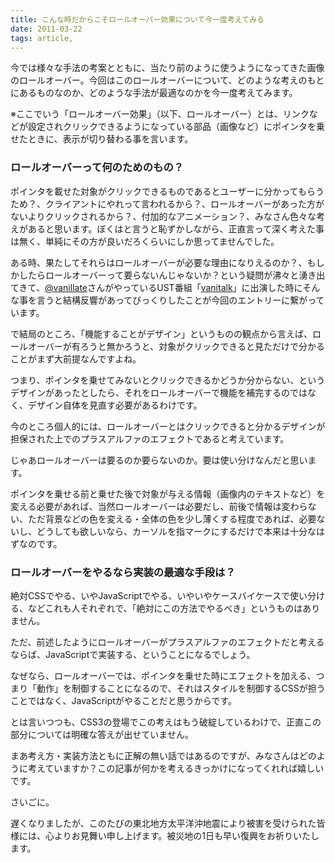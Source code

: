 ```yaml
---
title: こんな時だからこそロールオーバー効果について今一度考えてみる
date: 2011-03-22
tags: article,
---
```

今では様々な手法の考案とともに、当たり前のように使うようになってきた画像のロールオーバー。今回はこのロールオーバーについて、どのような考えのもとにあるものなのか、どのような手法が最適なのかを今一度考えてみます。

※ここでいう「ロールオーバー効果」（以下、ロールオーバー）とは、リンクなどが設定されクリックできるようになっている部品（画像など）にポインタを乗せたときに、表示が切り替わる事を言います。

<!--more-->

<h3>ロールオーバーって何のためのもの？</h3>

ポインタを載せた対象がクリックできるものであるとユーザーに分かってもらうため？、クライアントにやれって言われるから？、ロールオーバーがあった方がないよりクリックされるから？、付加的なアニメーション？、みなさん色々な考えがあると思います。ぼくはと言うと恥ずかしながら、正直言って深く考えた事は無く、単純にその方が良いだろくらいにしか思ってませんでした。

ある時、果たしてそれらはロールオーバーが必要な理由になりえるのか？、もしかしたらロールオーバーって要らないんじゃないか？という疑問が沸々と湧き出てきて、<a href="http://twitter.com/#!/vanillate">@vanillate</a>さんがやっているUST番組「<a href="http://vanitalk.net/">vanitalk</a>」に出演した時にそんな事を言うと結構反響があってびっくりしたことが今回のエントリーに繋がっています。

で結局のところ、「機能することがデザイン」というものの観点から言えば、ロールオーバーが有ろうと無かろうと、対象がクリックできると見ただけで分かることがまず大前提なんですよね。

つまり、ポインタを乗せてみないとクリックできるかどうか分からない、というデザインがあったとしたら、それをロールオーバーで機能を補完するのではなく、デザイン自体を見直す必要があるわけです。

今のところ個人的には、ロールオーバーとはクリックできると分かるデザインが担保された上でのプラスアルファのエフェクトであると考えています。

じゃあロールオーバーは要るのか要らないのか。要は使い分けなんだと思います。

ポインタを乗せる前と乗せた後で対象が与える情報（画像内のテキストなど）を変える必要があれば、当然ロールオーバーは必要だし、前後で情報は変わらない、ただ背景などの色を変える・全体の色を少し薄くする程度であれば、必要ないし、どうしても欲しいなら、カーソルを指マークにするだけで本来は十分なはずなのです。

<h3>ロールオーバーをやるなら実装の最適な手段は？</h3>

絶対CSSでやる、いやJavaScriptでやる、いやいやケースバイケースで使い分ける、などこれも人それぞれで、「絶対にこの方法でやるべき」というものはありません。

ただ、前述したようにロールオーバーがプラスアルファのエフェクトだと考えるならば、JavaScriptで実装する、ということになるでしょう。

なぜなら、ロールオーバーでは、ポインタを乗せた時にエフェクトを加える、つまり「動作」を制御することになるので、それはスタイルを制御するCSSが担うことではなく、JavaScriptがやることだと思うからです。

とは言いつつも、CSS3の登場でこの考えはもう破綻しているわけで、正直この部分については明確な答えが出せていません。

まあ考え方・実装方法ともに正解の無い話ではあるのですが、みなさんはどのように考えていますか？この記事が何かを考えるきっかけになってくれれば嬉しいです。

さいごに。

遅くなりましたが、このたびの東北地方太平洋沖地震により被害を受けられた皆様には、心よりお見舞い申し上げます。被災地の1日も早い復興をお祈りいたします。